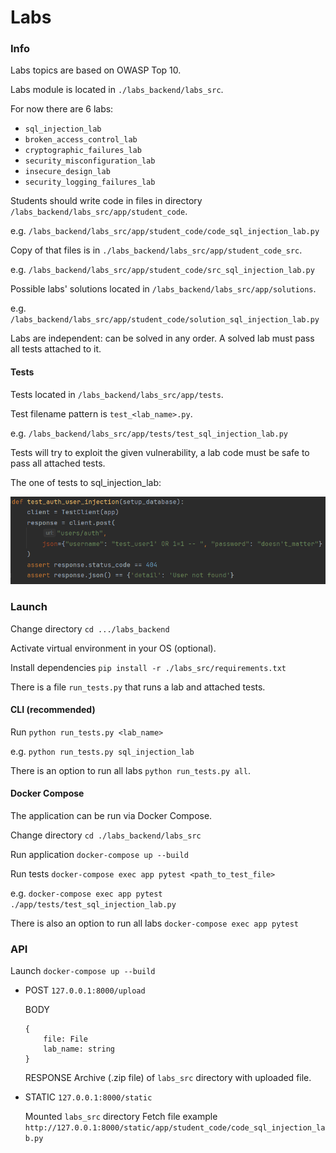 # Labs

### Info

Labs topics are based on OWASP Top 10.

Labs module is located in `./labs_backend/labs_src`.
 
For now there are 6 labs:

- `sql_injection_lab`
- `broken_access_control_lab`
- `cryptographic_failures_lab`
- `security_misconfiguration_lab`
- `insecure_design_lab`
- `security_logging_failures_lab`

Students should write code in files in directory `/labs_backend/labs_src/app/student_code`.

e.g. `/labs_backend/labs_src/app/student_code/code_sql_injection_lab.py`

Copy of that files is in `./labs_backend/labs_src/app/student_code_src`.

e.g. `/labs_backend/labs_src/app/student_code/src_sql_injection_lab.py`

Possible labs' solutions located in `/labs_backend/labs_src/app/solutions`.

e.g. `/labs_backend/labs_src/app/student_code/solution_sql_injection_lab.py`

Labs are independent: can be solved in any order. A solved lab must pass all tests attached to it.

#### Tests

Tests located in `/labs_backend/labs_src/app/tests`.

Test filename pattern is `test_<lab_name>.py`.

e.g. `/labs_backend/labs_src/app/tests/test_sql_injection_lab.py`

Tests will try to exploit the given vulnerability, a lab code must be safe to pass all attached tests.

The one of tests to sql_injection_lab:

![sql_injection_lab test example](/assets/images/sql_injection_lab_test.png)

### Launch

Change directory `cd .../labs_backend`

Activate virtual environment in your OS (optional).

Install dependencies `pip install -r ./labs_src/requirements.txt`

There is a file `run_tests.py` that runs a lab and attached tests.

#### CLI (recommended)

Run `python run_tests.py <lab_name>`

e.g. `python run_tests.py sql_injection_lab`

There is an option to run all labs `python run_tests.py all`.

#### Docker Compose

The application can be run via Docker Compose.

Change directory `cd ./labs_backend/labs_src`

Run application `docker-compose up --build`

Run tests `docker-compose exec app pytest <path_to_test_file>`

e.g. `docker-compose exec app pytest ./app/tests/test_sql_injection_lab.py`

There is also an option to run all labs `docker-compose exec app pytest`


### API

Launch `docker-compose up --build`

- POST `127.0.0.1:8000/upload`

  BODY
  ```
  {
      file: File
      lab_name: string
  }
  ```
    
  RESPONSE
  Archive (.zip file) of `labs_src` directory with uploaded file.

- STATIC `127.0.0.1:8000/static`

  Mounted `labs_src` directory
  Fetch file example `http://127.0.0.1:8000/static/app/student_code/code_sql_injection_lab.py`
  
